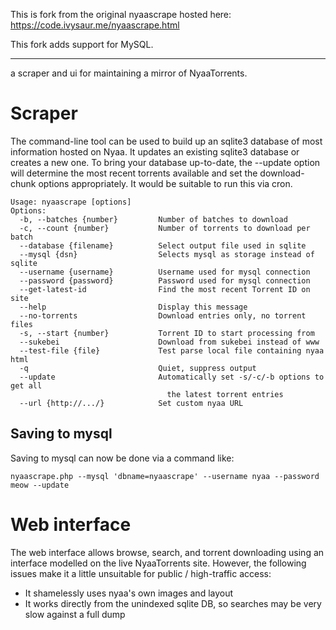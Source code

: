 This is fork from the original nyaascrape hosted here: https://code.ivysaur.me/nyaascrape.html

This fork adds support for MySQL.

---

a scraper and ui for maintaining a mirror of NyaaTorrents.

# Scraper

The command-line tool can be used to build up an sqlite3 database of most information hosted on Nyaa. It updates an existing sqlite3 database or creates a new one. To bring your database up-to-date, the --update option will determine the most recent torrents available and set the download-chunk options appropriately. It would be suitable to run this via cron.

```
Usage: nyaascrape [options]
Options:
  -b, --batches {number}         Number of batches to download
  -c, --count {number}           Number of torrents to download per batch
  --database {filename}          Select output file used in sqlite
  --mysql {dsn}                  Selects mysql as storage instead of sqlite
  --username {username}          Username used for mysql connection
  --password {password}          Password used for mysql connection
  --get-latest-id                Find the most recent Torrent ID on site
  --help                         Display this message
  --no-torrents                  Download entries only, no torrent files
  -s, --start {number}           Torrent ID to start processing from
  --sukebei                      Download from sukebei instead of www
  --test-file {file}             Test parse local file containing nyaa html
  -q                             Quiet, suppress output
  --update                       Automatically set -s/-c/-b options to get all
                                   the latest torrent entries
  --url {http://.../}            Set custom nyaa URL
```

## Saving to mysql

Saving to mysql can now be done via a command like:

```
nyaascrape.php --mysql 'dbname=nyaascrape' --username nyaa --password meow --update
```

# Web interface

The web interface allows browse, search, and torrent downloading using an interface modelled on the live NyaaTorrents site. However, the following issues make it a little unsuitable for public / high-traffic access:

- It shamelessly uses nyaa's own images and layout
- It works directly from the unindexed sqlite DB, so searches may be very slow against a full dump

